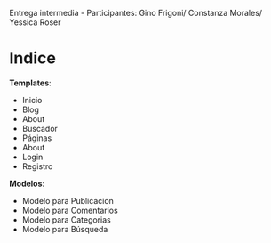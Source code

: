 Entrega intermedia - Participantes: Gino Frigoni/ Constanza Morales/ Yessica Roser


<h1>Indice</h1>

<b>Templates</b>:
- Inicio
- Blog
- About
- Buscador
- Páginas
- About
- Login
- Registro



<b>Modelos</b>:
- Modelo para Publicacion 
- Modelo para Comentarios 
- Modelo para Categorias 
- Modelo para Búsqueda 

